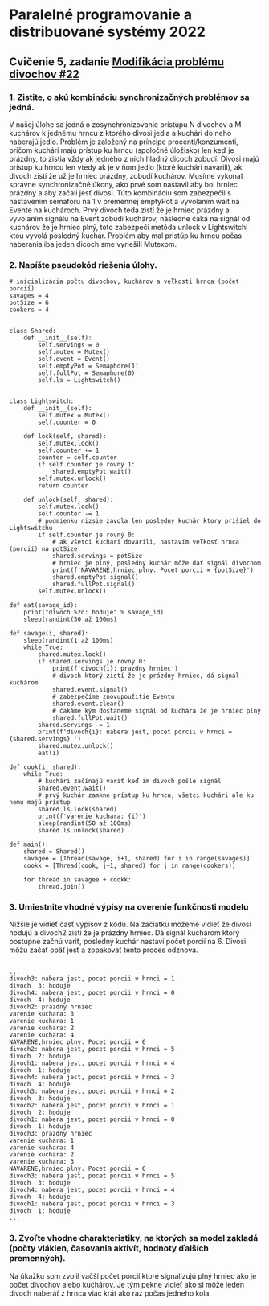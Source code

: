 # Paralelné programovanie a distribuované systémy 2022

## Cvičenie 5, zadanie [Modifikácia problému divochov #22](https://uim.fei.stuba.sk/i-ppds/5-cvicenie-problem-fajciarov-problem-divochov-🚬/)

### **1. Zistite, o akú kombináciu synchronizačných problémov sa jedná.**

V našej úlohe sa jedná o zosynchronizovanie prístupu N divochov a M kuchárov k jednému hrncu z ktorého divosi jedia a kuchári do neho naberajú jedlo. Problém je založený na príncipe procenti/konzumenti, pričom kuchári majú prístup ku hrncu (spoločné úložisko) len keď je prázdny, to zistia vždy ak jedného z nich hladný dicoch zobudí. Divosi majú prístup ku hrncu len vtedy ak je v ňom jedlo (ktoré kuchári navarili), ak divoch zistí že už je hrniec prázdny, zobudí kuchárov. 
Musíme vykonať správne synchronizačné úkony, ako prvé som nastavil aby bol hrniec prázdny a aby začali jesť divosi. Túto kombináciu som zabezpečil s nastavením semaforu na 1 v premennej emptyPot a vyvolaním wait na Evente na kuchároch. Prvý divoch teda zistí že je hrniec prázdny a vyvolaním signálu na Event zobudí kuchárov, následne čaká na signál od kuchárov že je hrniec plný, toto zabezpečí metóda unlock v Lightswitchi ktou vyvolá posledný kuchár.
Problém aby mal pristúp ku hrncu počas naberania iba jeden dicoch sme vyriešili Mutexom.

### **2. Napíšte pseudokód riešenia úlohy.**

```
# inicializácia počtu divochov, kuchárov a veľkosti hrnca (počet porcií)
savages = 4
potSize = 6
cookers = 4


class Shared:
    def __init__(self):
        self.servings = 0
        self.mutex = Mutex()
        self.event = Event()
        self.emptyPot = Semaphore(1)
        self.fullPot = Semaphore(0)
        self.ls = Lightswitch()


class Lightswitch:
    def __init__(self):
        self.mutex = Mutex()
        self.counter = 0

    def lock(self, shared):
        self.mutex.lock()
        self.counter += 1
        counter = self.counter
        if self.counter je rovný 1:
            shared.emptyPot.wait()
        self.mutex.unlock()
        return counter

    def unlock(self, shared):
        self.mutex.lock()
        self.counter -= 1
        # podmienku nizsie zavola len posledny kuchár ktory prišiel do Lightswitchu
        if self.counter je rovný 0:
            # ak všetci kuchári dovarili, nastavím veľkosť hrnca (porcií) na potSize
            shared.servings = potSize
            # hrniec je plný, posledný kuchár môže dať signál divochom
            print(f'NAVARENE,hrniec plny. Pocet porcii = {potSize}')
            shared.emptyPot.signal()
            shared.fullPot.signal()
        self.mutex.unlock()

def eat(savage_id):
    print("divoch %2d: hoduje" % savage_id)
    sleep(randint(50 až 100ms)

def savage(i, shared):
    sleep(randint(1 až 100ms)
    while True:
        shared.mutex.lock()
        if shared.servings je rovný 0:
            print(f'divoch{i}: prazdny hrniec')
            # divoch ktorý zistí že je prázdny hrniec, dá signál kuchárom
            shared.event.signal()
            # zabezpečíme znovupoužitie Eventu
            shared.event.clear() 
            # čakáme kým dostaneme signál od kuchára že je hrniec plný
            shared.fullPot.wait()
        shared.servings -= 1
        print(f'divoch{i}: nabera jest, pocet porcii v hrnci = {shared.servings} ')
        shared.mutex.unlock()
        eat(i)

def cook(i, shared):
    while True:
        # kuchári začínajú variť keď im divoch pošle signál
        shared.event.wait()
        # prvý kuchár zamkne prístup ku hrncu, všetci kuchári ale ku nemu majú prístup
        shared.ls.lock(shared)
        print(f'varenie kuchara: {i}')
        sleep(randint(50 až 100ms)
        shared.ls.unlock(shared)

def main():
    shared = Shared()
    savagee = [Thread(savage, i+1, shared) for i in range(savages)]
    cookk = [Thread(cook, j+1, shared) for j in range(cookers)]

    for thread in savagee + cookk:
        thread.join()
```
### **3. Umiestnite vhodné výpisy na overenie funkčnosti modelu**

Nižšie je vidieť časť výpisov z kódu. Na začiatku môžeme vidieť že divosi hodujú a divoch2 zistí že je prázdny hrniec. Dá signál kuchárom ktorý postupne začnú variť, posledný kuchár nastaví počet porcií na 6. Divosi môžu začať opäť jesť a zopakovať tento proces odznova. 

```

...
divoch3: nabera jest, pocet porcii v hrnci = 1 
divoch  3: hoduje
divoch4: nabera jest, pocet porcii v hrnci = 0 
divoch  4: hoduje
divoch2: prazdny hrniec
varenie kuchara: 3
varenie kuchara: 1
varenie kuchara: 2
varenie kuchara: 4
NAVARENE,hrniec plny. Pocet porcii = 6
divoch2: nabera jest, pocet porcii v hrnci = 5 
divoch  2: hoduje
divoch1: nabera jest, pocet porcii v hrnci = 4 
divoch  1: hoduje
divoch4: nabera jest, pocet porcii v hrnci = 3 
divoch  4: hoduje
divoch3: nabera jest, pocet porcii v hrnci = 2 
divoch  3: hoduje
divoch2: nabera jest, pocet porcii v hrnci = 1 
divoch  2: hoduje
divoch1: nabera jest, pocet porcii v hrnci = 0 
divoch  1: hoduje
divoch3: prazdny hrniec
varenie kuchara: 1
varenie kuchara: 4
varenie kuchara: 2
varenie kuchara: 3
NAVARENE,hrniec plny. Pocet porcii = 6
divoch3: nabera jest, pocet porcii v hrnci = 5 
divoch  3: hoduje
divoch4: nabera jest, pocet porcii v hrnci = 4 
divoch  4: hoduje
divoch1: nabera jest, pocet porcii v hrnci = 3 
divoch  1: hoduje
...

```

### **3. Zvoľte vhodne charakteristiky, na ktorých sa model zakladá (počty vlákien, časovania aktivít, hodnoty ďalších premenných).**

Na úkažku som zvolil vačší počet porcií ktoré signalizujú plný hrniec ako je počet divochov alebo kuchárov. Je tým pekne vidieť ako si môže jeden divoch naberáť z hrnca viac krát ako raz počas jedneho kola.

